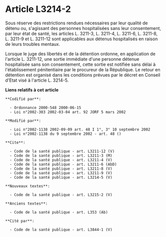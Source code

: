 # Article L3214-2

Sous réserve des restrictions rendues nécessaires par leur qualité de détenu ou, s'agissant des personnes hospitalisées sans
leur consentement, par leur état de santé, les articles L. 3211-3, L. 3211-4, L. 3211-6, L. 3211-8, L. 3211-9 et L. 3211-12
sont applicables aux détenus hospitalisés en raison de leurs troubles mentaux.

Lorsque le juge des libertés et de la détention ordonne, en application de l'article L. 3211-12, une sortie immédiate d'une
personne détenue hospitalisée sans son consentement, cette sortie est notifiée sans délai à l'établissement pénitentiaire par
le procureur de la République. Le retour en détention est organisé dans les conditions prévues par le décret en Conseil
d'Etat visé à l'article L. 3214-5.

**Liens relatifs à cet article**

	**Codifié par**:

	  - Ordonnance 2000-548 2000-06-15
	  - Loi n°2002-303 2002-03-04 art. 92 JORF 5 mars 2002

	**Modifié par**:

	  - Loi n°2002-1138 2002-09-09 art. 48 I 1°, 3° 10 septembre 2002
	  - Loi n°2002-1138 du 9 septembre 2002 - art. 48 ()

	**Cite**:

	  - Code de la santé publique - art. L3211-12 (V)
	  - Code de la santé publique - art. L3211-3 (M)
	  - Code de la santé publique - art. L3211-4 (V)
	  - Code de la santé publique - art. L3211-6 (AbD)
	  - Code de la santé publique - art. L3211-8 (V)
	  - Code de la santé publique - art. L3211-9 (V)
	  - Code de la santé publique - art. L3214-5 (V)

	**Nouveaux textes**:

	  - Code de la santé publique - art. L3215-2 (V)

	**Anciens textes**:

	  - Code de la santé publique - art. L353 (Ab)

	**Cité par**:

	  - Code de la santé publique - art. L3844-1 (V)

